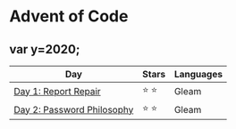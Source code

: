 # Advent of Code

## var y=2020;
| Day | Stars | Languages |
| ------ | ------ | ------ |
| [Day 1: Report Repair](https://github.com/vistormu/advent_of_code/tree/master/2020/day_1) | :star: :star: | Gleam |
| [Day 2: Password Philosophy](https://github.com/vistormu/advent_of_code/tree/master/2020/day_2) | :star: :star: | Gleam |
